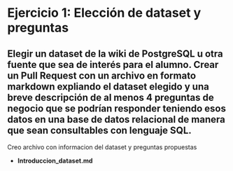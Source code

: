# Ejercicio 1: Elección de dataset y preguntas
## Elegir un dataset de la wiki de PostgreSQL  u otra fuente que sea de interés para el alumno. Crear un Pull Request con un archivo en formato markdown expliando el dataset elegido y una breve descripción de al menos 4 preguntas de negocio que se podrían responder teniendo esos datos en una base de datos relacional de manera que sean consultables con lenguaje SQL.

Creo archivo con informacion del dataset y preguntas propuestas

- **Introduccion_dataset.md**
